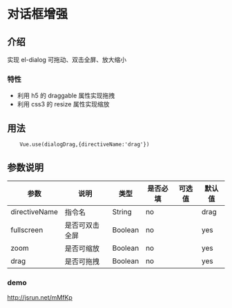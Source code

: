 # 对话框增强

## 介绍

实现 el-dialog 可拖动、双击全屏、放大缩小

### 特性

- 利用 h5 的 draggable 属性实现拖拽
- 利用 css3 的 resize 属性实现缩放

## 用法

```
    Vue.use(dialogDrag,{directiveName:'drag'})
```

## 参数说明

| 参数          | 说明           | 类型    | 是否必填 | 可选值 | 默认值 |
| ------------- | -------------- | ------- | -------- | ------ | ------ |
| directiveName | 指令名         | String  | no       |        | drag   |
| fullscreen    | 是否可双击全屏 | Boolean | no       |        | yes    |
| zoom          | 是否可缩放     | Boolean | no       |        | yes    |
| drag          | 是否可拖拽     | Boolean | no       |        | yes    |

### demo

http://jsrun.net/mMfKp
